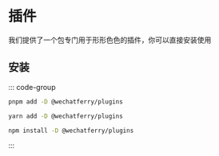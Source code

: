 # 插件

我们提供了一个包专门用于形形色色的插件，你可以直接安装使用

## 安装

::: code-group
  ```bash [pnpm]
  pnpm add -D @wechatferry/plugins
  ```
  ```bash [yarn]
  yarn add -D @wechatferry/plugins
  ```
  ```bash [npm]
  npm install -D @wechatferry/plugins
  ```
:::
